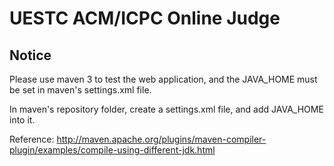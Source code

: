 # UESTC ACM/ICPC Online Judge

## Notice
Please use maven 3 to test the web application, and the JAVA\_HOME must be set in maven's settings.xml file.

In maven's repository folder, create a settings.xml file, and add JAVA\_HOME into it.

Reference: http://maven.apache.org/plugins/maven-compiler-plugin/examples/compile-using-different-jdk.html

